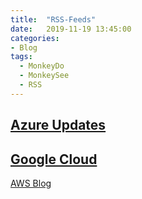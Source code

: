 ```yaml
---
title:  "RSS-Feeds"
date:   2019-11-19 13:45:00
categories: 
- Blog
tags:
  - MonkeyDo
  - MonkeySee
  - RSS
---
```


[Azure Updates](https://azurecomcdn.azureedge.net/nb-no/blog/feed/)
--
[Google Cloud](https://cloudblog.withgoogle.com/rss/)
--
[AWS Blog](http://feeds.feedburner.com/AmazonWebServicesBlog)

